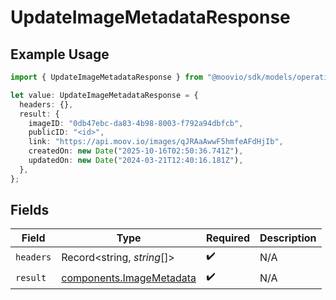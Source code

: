# UpdateImageMetadataResponse

## Example Usage

```typescript
import { UpdateImageMetadataResponse } from "@moovio/sdk/models/operations";

let value: UpdateImageMetadataResponse = {
  headers: {},
  result: {
    imageID: "0db47ebc-da83-4b98-8003-f792a94dbfcb",
    publicID: "<id>",
    link: "https://api.moov.io/images/qJRAaAwwF5hmfeAFdHjIb",
    createdOn: new Date("2025-10-16T02:50:36.741Z"),
    updatedOn: new Date("2024-03-21T12:40:16.181Z"),
  },
};
```

## Fields

| Field                                                                | Type                                                                 | Required                                                             | Description                                                          |
| -------------------------------------------------------------------- | -------------------------------------------------------------------- | -------------------------------------------------------------------- | -------------------------------------------------------------------- |
| `headers`                                                            | Record<string, *string*[]>                                           | :heavy_check_mark:                                                   | N/A                                                                  |
| `result`                                                             | [components.ImageMetadata](../../models/components/imagemetadata.md) | :heavy_check_mark:                                                   | N/A                                                                  |